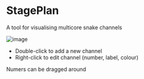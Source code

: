 # StagePlan
A tool for visualising multicore snake channels

![image](https://github.com/ViciousSquid/StagePlan/assets/161540961/8ef3f3c8-e2a8-42b2-ab5b-4a4bf01dc2e0)


* Double-click to add a new channel
* Right-click to edit channel (number, label, colour)

Numers can be dragged around
